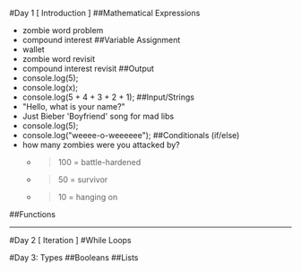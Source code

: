 
#Day 1 [ Introduction ]
##Mathematical Expressions
- zombie word problem
- compound interest
##Variable Assignment
- wallet
- zombie word revisit
- compound interest revisit
##Output
- console.log(5);
- console.log(x);
- console.log(5 + 4 + 3 + 2 + 1);
##Input/Strings
- "Hello, what is your name?"
- Just Bieber 'Boyfriend' song for mad libs
- console.log(5);
- console.log("weeee-o-weeeeee");
##Conditionals (if/else)
- how many zombies were you attacked by?
    - > 100 = battle-hardened
    - > 50  = survivor
    - > 10  = hanging on

##Functions

----

#Day 2 [ Iteration ]
#While Loops


#Day 3: Types
##Booleans
##Lists
